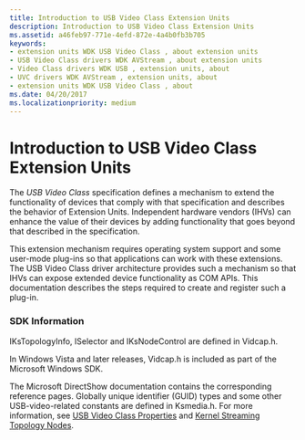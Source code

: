 ```yaml
---
title: Introduction to USB Video Class Extension Units
description: Introduction to USB Video Class Extension Units
ms.assetid: a46feb97-771e-4efd-872e-4a4b0fb3b705
keywords:
- extension units WDK USB Video Class , about extension units
- USB Video Class drivers WDK AVStream , about extension units
- Video Class drivers WDK USB , extension units, about
- UVC drivers WDK AVStream , extension units, about
- extension units WDK USB Video Class , about
ms.date: 04/20/2017
ms.localizationpriority: medium
---
```


# Introduction to USB Video Class Extension Units


The *USB Video Class* specification defines a mechanism to extend the functionality of devices that comply with that specification and describes the behavior of Extension Units. Independent hardware vendors (IHVs) can enhance the value of their devices by adding functionality that goes beyond that described in the specification.

This extension mechanism requires operating system support and some user-mode plug-ins so that applications can work with these extensions. The USB Video Class driver architecture provides such a mechanism so that IHVs can expose extended device functionality as COM APIs. This documentation describes the steps required to create and register such a plug-in.

### SDK Information

IKsTopologyInfo, ISelector and IKsNodeControl are defined in Vidcap.h.

In Windows Vista and later releases, Vidcap.h is included as part of the Microsoft Windows SDK.

The Microsoft DirectShow documentation contains the corresponding reference pages. Globally unique identifier (GUID) types and some other USB-video-related constants are defined in Ksmedia.h. For more information, see [USB Video Class Properties](usb-video-class-properties.md) and [Kernel Streaming Topology Nodes](https://docs.microsoft.com/windows-hardware/drivers/stream/kernel-streaming-topology-nodes).

 

 




